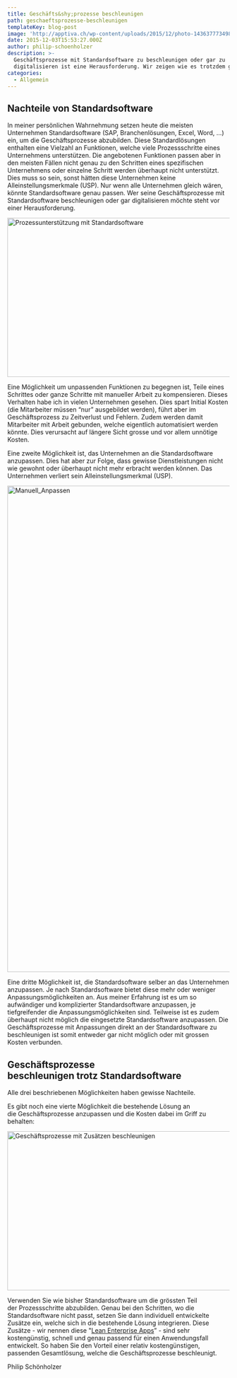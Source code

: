 ```yaml
---
title: Geschäfts&shy;prozesse beschleunigen
path: geschaeftsprozesse-beschleunigen
templateKey: blog-post
image: 'http://apptiva.ch/wp-content/uploads/2015/12/photo-1436377734980-0ee004df570b.jpeg'
date: 2015-12-03T15:53:27.000Z
author: philip-schoenholzer
description: >-
  Geschäftsprozesse mit Standardsoftware zu beschleunigen oder gar zu
  digitalisieren ist eine Herausforderung. Wir zeigen wie es trotzdem geht.
categories:
  - Allgemein
---
```


<h2>Nachteile von Standardsoftware</h2>
In meiner persönlichen Wahrnehmung setzen heute die meisten Unternehmen Standardsoftware (SAP, Branchenlösungen, Excel, Word, …) ein, um die Geschäftsprozesse abzubilden. Diese Standardlösungen enthalten eine Vielzahl an Funktionen, welche viele Prozessschritte eines Unternehmens unterstützen. Die angebotenen Funktionen passen aber in den meisten Fällen nicht genau zu den Schritten eines spezifischen Unternehmens oder einzelne Schritt werden überhaupt nicht unterstützt. Dies muss so sein, sonst hätten diese Unternehmen keine Alleinstellungsmerkmale (USP). Nur wenn alle Unternehmen gleich wären, könnte Standardsoftware genau passen. Wer seine Geschäftsprozesse mit Standardsoftware beschleunigen oder gar digitalisieren möchte steht vor einer Herausforderung.

<a href="http://apptiva.ch/wp-content/uploads/2015/12/Prozessunterstuetzung_mit_Standardsoftware.png"><img src="http://apptiva.ch/wp-content/uploads/2015/12/Prozessunterstuetzung_mit_Standardsoftware-1024x720.png" alt="Prozessunterstützung mit Standardsoftware" width="512" height="360" class="aligncenter wp-image-1525" /></a>

Eine Möglichkeit um unpassenden Funktionen zu begegnen ist, Teile eines Schrittes oder ganze Schritte mit manueller Arbeit zu kompensieren. Dieses Verhalten habe ich in vielen Unternehmen gesehen. Dies spart Initial Kosten (die Mitarbeiter müssen “nur” ausgebildet werden), führt aber im Geschäftsprozess zu Zeitverlust und Fehlern. Zudem werden damit Mitarbeiter mit Arbeit gebunden, welche eigentlich automatisiert werden könnte. Dies verursacht auf längere Sicht grosse und vor allem unnötige Kosten.

Eine zweite Möglichkeit ist, das Unternehmen an die Standardsoftware anzupassen. Dies hat aber zur Folge, dass gewisse Dienstleistungen nicht wie gewohnt oder überhaupt nicht mehr erbracht werden können. Das Unternehmen verliert sein Alleinstellungsmerkmal (USP).

<a href="http://apptiva.ch/wp-content/uploads/2015/12/Manuell_Anpassen.png"><img src="http://apptiva.ch/wp-content/uploads/2015/12/Manuell_Anpassen.png" alt="Manuell_Anpassen" width="3740" height="1100" class="aligncenter wp-image-1523 size-full" /></a>

Eine dritte Möglichkeit ist, die Standardsoftware selber an das Unternehmen anzupassen. Je nach Standardsoftware bietet diese mehr oder weniger Anpassungsmöglichkeiten an. Aus meiner Erfahrung ist es um so aufwändiger und komplizierter Standardsoftware anzupassen, je tiefgreifender die Anpassungsmöglichkeiten sind. Teilweise ist es zudem überhaupt nicht möglich die eingesetzte Standardsoftware anzupassen. Die Geschäftsprozesse mit Anpassungen direkt an der Standardsoftware zu beschleunigen ist somit entweder gar nicht möglich oder mit grossen Kosten verbunden.

<h2>Geschäftsprozesse beschleunigen trotz Standardsoftware</h2>
Alle drei beschriebenen Möglichkeiten haben gewisse Nachteile.

Es gibt noch eine vierte Möglichkeit die bestehende Lösung an die Geschäftsprozesse anzupassen und die Kosten dabei im Griff zu behalten:

<a href="http://apptiva.ch/wp-content/uploads/2015/12/Zusaetze.png"><img src="http://apptiva.ch/wp-content/uploads/2015/12/Zusaetze-1024x720.png" alt="Geschäftsprozesse mit Zusätzen beschleunigen" width="512" height="360" class="aligncenter wp-image-1524" /></a>

Verwenden Sie wie bisher Standardsoftware um die grössten Teil der Prozessschritte abzubilden. Genau bei den Schritten, wo die Standardsoftware nicht passt, setzen Sie dann individuell entwickelte Zusätze ein, welche sich in die bestehende Lösung integrieren. Diese Zusätze - wir nennen diese "<a href="http://lean-enterprise-app.com" target="_blank">Lean Enterprise Apps</a>” - sind sehr kostengünstig, schnell und genau passend für einen Anwendungsfall entwickelt. So haben Sie den Vorteil einer relativ kostengünstigen, passenden Gesamtlösung, welche die Geschäftsprozesse beschleunigt.

Philip Schönholzer
